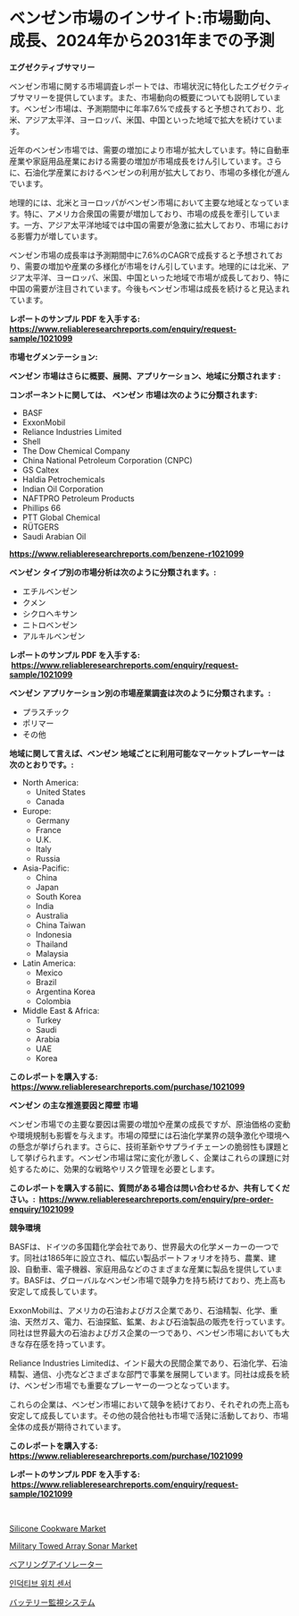 <p><h1>ベンゼン市場のインサイト:市場動向、成長、2024年から2031年までの予測</h1></p><p><strong>エグゼクティブサマリー</strong></p>
<p><p>ベンゼン市場に関する市場調査レポートでは、市場状況に特化したエグゼクティブサマリーを提供しています。また、市場動向の概要についても説明しています。ベンゼン市場は、予測期間中に年率7.6%で成長すると予想されており、北米、アジア太平洋、ヨーロッパ、米国、中国といった地域で拡大を続けています。</p><p>近年のベンゼン市場では、需要の増加により市場が拡大しています。特に自動車産業や家庭用品産業における需要の増加が市場成長をけん引しています。さらに、石油化学産業におけるベンゼンの利用が拡大しており、市場の多様化が進んでいます。</p><p>地理的には、北米とヨーロッパがベンゼン市場において主要な地域となっています。特に、アメリカ合衆国の需要が増加しており、市場の成長を牽引しています。一方、アジア太平洋地域では中国の需要が急激に拡大しており、市場における影響力が増しています。</p><p>ベンゼン市場の成長率は予測期間中に7.6%のCAGRで成長すると予想されており、需要の増加や産業の多様化が市場をけん引しています。地理的には北米、アジア太平洋、ヨーロッパ、米国、中国といった地域で市場が成長しており、特に中国の需要が注目されています。今後もベンゼン市場は成長を続けると見込まれています。</p></p>
<p><strong>レポートのサンプル PDF を入手する: <a href="https://www.reliableresearchreports.com/enquiry/request-sample/1021099">https://www.reliableresearchreports.com/enquiry/request-sample/1021099</a></strong></p>
<p><strong>市場セグメンテーション:</strong></p>
<p><strong> ベンゼン 市場はさらに概要、展開、アプリケーション、地域に分類されます :</strong></p>
<p><strong>コンポーネントに関しては、 ベンゼン 市場は次のように分類されます: &nbsp;</strong></p>
<p><ul><li>BASF</li><li>ExxonMobil</li><li>Reliance Industries Limited</li><li>Shell</li><li>The Dow Chemical Company</li><li>China National Petroleum Corporation (CNPC)</li><li>GS Caltex</li><li>Haldia Petrochemicals</li><li>Indian Oil Corporation</li><li>NAFTPRO Petroleum Products</li><li>Phillips 66</li><li>PTT Global Chemical</li><li>RÜTGERS</li><li>Saudi Arabian Oil</li></ul></p>
<p><strong><a href="https://www.reliableresearchreports.com/benzene-r1021099">https://www.reliableresearchreports.com/benzene-r1021099</a></strong></p>
<p><strong> ベンゼン タイプ別の市場分析は次のように分類されます。:</strong></p>
<p><ul><li>エチルベンゼン</li><li>クメン</li><li>シクロヘキサン</li><li>ニトロベンゼン</li><li>アルキルベンゼン</li></ul></p>
<p><strong>レポートのサンプル PDF を入手する: &nbsp;<a href="https://www.reliableresearchreports.com/enquiry/request-sample/1021099">https://www.reliableresearchreports.com/enquiry/request-sample/1021099</a></strong></p>
<p><strong> ベンゼン アプリケーション別の市場産業調査は次のように分類されます。:</strong></p>
<p><ul><li>プラスチック</li><li>ポリマー</li><li>その他</li></ul></p>
<p><strong>地域に関して言えば、ベンゼン 地域ごとに利用可能なマーケットプレーヤーは次のとおりです。:</strong></p>
<p><ul>
    <li>
        North America:
        <ul>
            <li>United States</li>
            <li>Canada</li>
        </ul>
    </li>
    <li>
        Europe:
        <ul>
            <li>Germany</li>
            <li>France</li>
            <li>U.K.</li>
            <li>Italy</li>
            <li>Russia</li>
        </ul>
    </li>
    <li>
        Asia-Pacific:
        <ul>
            <li>China</li>
            <li>Japan</li>
            <li>South Korea</li>
            <li>India</li>
            <li>Australia</li>
            <li>China Taiwan</li>
            <li>Indonesia</li>
            <li>Thailand</li>
            <li>Malaysia</li>
        </ul>
    </li>
    <li>
        Latin America:
        <ul>
            <li>Mexico</li>
            <li>Brazil</li>
            <li>Argentina Korea</li>
            <li>Colombia</li>
        </ul>
    </li>
    <li>
        Middle East & Africa:
        <ul>
            <li>Turkey</li>
            <li>Saudi</li>
            <li>Arabia</li>
            <li>UAE</li>
            <li>Korea</li>
        </ul>
    </li>
    </ul></p>
<p><strong>このレポートを購入する: &nbsp;<a href="https://www.reliableresearchreports.com/purchase/1021099">https://www.reliableresearchreports.com/purchase/1021099</a></strong></p>
<p><strong>ベンゼン の主な推進要因と障壁 市場</strong></p>
<p><p>ベンゼン市場での主要な要因は需要の増加や産業の成長ですが、原油価格の変動や環境規制も影響を与えます。市場の障壁には石油化学業界の競争激化や環境への懸念が挙げられます。さらに、技術革新やサプライチェーンの脆弱性も課題として挙げられます。ベンゼン市場は常に変化が激しく、企業はこれらの課題に対処するために、効果的な戦略やリスク管理を必要とします。</p></p>
<p><strong>このレポートを購入する前に、質問がある場合は問い合わせるか、共有してください。:&nbsp; <a href="https://www.reliableresearchreports.com/enquiry/pre-order-enquiry/1021099">https://www.reliableresearchreports.com/enquiry/pre-order-enquiry/1021099</a></strong></p>
<p><strong>競争環境</strong></p>
<p><p>BASFは、ドイツの多国籍化学会社であり、世界最大の化学メーカーの一つです。同社は1865年に設立され、幅広い製品ポートフォリオを持ち、農業、建設、自動車、電子機器、家庭用品などのさまざまな産業に製品を提供しています。BASFは、グローバルなベンゼン市場で競争力を持ち続けており、売上高も安定して成長しています。</p><p>ExxonMobilは、アメリカの石油およびガス企業であり、石油精製、化学、重油、天然ガス、電力、石油探鉱、鉱業、および石油製品の販売を行っています。同社は世界最大の石油およびガス企業の一つであり、ベンゼン市場においても大きな存在感を持っています。</p><p>Reliance Industries Limitedは、インド最大の民間企業であり、石油化学、石油精製、通信、小売などさまざまな部門で事業を展開しています。同社は成長を続け、ベンゼン市場でも重要なプレーヤーの一つとなっています。</p><p>これらの企業は、ベンゼン市場において競争を続けており、それぞれの売上高も安定して成長しています。その他の競合他社も市場で活発に活動しており、市場全体の成長が期待されています。</p></p>
<p><strong>このレポートを購入する: &nbsp; <a href="https://www.reliableresearchreports.com/purchase/1021099">https://www.reliableresearchreports.com/purchase/1021099</a></strong></p>
<p><strong>レポートのサンプル PDF を入手する: &nbsp;<a href="https://www.reliableresearchreports.com/enquiry/request-sample/1021099">https://www.reliableresearchreports.com/enquiry/request-sample/1021099</a></strong><strong></strong></p>
<p>&nbsp;</p>
<p><p><a href="https://issuu.com/reportprime-2/docs/silicone-cookware-market-size-2030.pptx">Silicone Cookware Market</a></p><p><a href="https://github.com/globismark/Market-Research-Report-List-3/blob/main/military-towed-array-sonar-market.md">Military Towed Array Sonar Market</a></p><p><a href="https://github.com/RudyBoyer2017/Market-Research-Report-List-1/blob/main/461583462459.md">ベアリングアイソレーター</a></p><p><a href="https://github.com/Tristiarton768456/Market-Research-Report-List-1/blob/main/570546861793.md">인덕티브 위치 센서</a></p><p><a href="https://github.com/MosesSpinka1914/Market-Research-Report-List-1/blob/main/619854162458.md">バッテリー監視システム</a></p></p>
